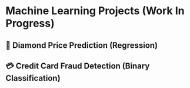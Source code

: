 # Machine Learning Projects (Work In Progress)

## 💎   Diamond Price Prediction (Regression)
##  💳  Credit Card Fraud Detection (Binary Classification)
